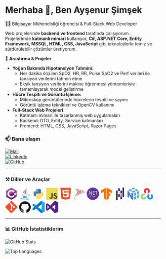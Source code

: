 # Merhaba 👋, Ben Ayşenur Şimşek

👩‍💻 Bilgisayar Mühendisliği öğrencisi & Full-Stack Web Developer  

Web projelerinde **backend ve frontend** tarafında çalışıyorum.  
Projelerimde **katmanlı mimari** kullanıyor, **C#, ASP.NET Core, Entity Framework, MSSQL, HTML, CSS, JavaScript** gibi teknolojilerle temiz ve sürdürülebilir çözümler üretiyorum.  

🧪 **Araştırma & Projeler**  
- **Yoğun Bakımda Hipotansiyon Tahmini:**  
  - Her dakika ölçülen SpO2, HR, RR, Pulse SpO2 ve Perf verileri ile tansiyon verilerini tahmin etme  
  - Eksik tansiyon verilerini makine öğrenmesi yöntemleriyle tamamlayarak model geliştirme  
- **Hücre Tespiti ve Görüntü İşleme:**  
  - Mikroskop görüntülerinde hücrelerin tespiti ve sayımı  
  - Görüntü işleme teknikleri ve OpenCV kullanımı  
- **Full-Stack Web Projeleri:**  
  - Katmanlı mimari ile tasarlanmış web uygulamaları  
  - Backend: DTO, Entity, Service katmanları  
  - Frontend: HTML, CSS, JavaScript, Razor Pages

### 📫 Bana ulaşın  
[![Mail](https://img.shields.io/badge/Email-D14836?style=for-the-badge&logo=gmail&logoColor=white)](mailto:aysesimsek920@gmail.com)  
[![LinkedIn](https://img.shields.io/badge/LinkedIn-0A66C2?style=for-the-badge&logo=linkedin&logoColor=white)](https://www.linkedin.com/in/ayşenur-şimşek-5885b3254)  
[![GitHub](https://img.shields.io/badge/GitHub-100000?style=for-the-badge&logo=github&logoColor=white)](https://github.com/aysenrr-smsk920)  

---


### ⚒️ Diller ve Araçlar  


<p align="left">
  <img src="https://raw.githubusercontent.com/devicons/devicon/master/icons/csharp/csharp-original.svg" alt="C#" width="40" height="40"/>  
  <img src="https://raw.githubusercontent.com/devicons/devicon/master/icons/java/java-original.svg" alt="Java" width="40" height="40"/>  
  <img src="https://raw.githubusercontent.com/devicons/devicon/master/icons/python/python-original.svg" alt="Python" width="40" height="40"/>  
  <img src="https://raw.githubusercontent.com/devicons/devicon/master/icons/javascript/javascript-original.svg" alt="JavaScript" width="40" height="40"/>
  <img src="https://raw.githubusercontent.com/devicons/devicon/master/icons/html5/html5-original.svg" alt="HTML" width="40" height="40"/>
  <img src="https://raw.githubusercontent.com/devicons/devicon/master/icons/microsoftsqlserver/microsoftsqlserver-original.svg" alt="MSSQL" width="40" height="40"/>
  <img src="https://raw.githubusercontent.com/devicons/devicon/master/icons/dotnetcore/dotnetcore-original.svg" alt="ASP.NET Core" width="40" height="40"/>  
  <img src="https://raw.githubusercontent.com/devicons/devicon/master/icons/tensorflow/tensorflow-original.svg" alt="TensorFlow" width="40" height="40"/>  
  <img src="https://raw.githubusercontent.com/devicons/devicon/master/icons/pandas/pandas-original.svg" alt="Pandas" width="40" height="40"/>  
  <img src="https://raw.githubusercontent.com/devicons/devicon/master/icons/numpy/numpy-original.svg" alt="NumPy" width="40" height="40"/>  
  <img src="https://raw.githubusercontent.com/devicons/devicon/master/icons/opencv/opencv-original.svg" alt="OpenCV" width="40" height="40"/>  
  <img src="https://raw.githubusercontent.com/devicons/devicon/master/icons/git/git-original.svg" alt="Git" width="40" height="40"/>  
  <img src="https://raw.githubusercontent.com/devicons/devicon/master/icons/github/github-original.svg" alt="GitHub" width="40" height="40"/>  
  <img src="https://raw.githubusercontent.com/devicons/devicon/master/icons/vscode/vscode-original.svg" alt="VS Code" width="40" height="40"/>
  <img src="https://raw.githubusercontent.com/devicons/devicon/master/icons/visualstudio/visualstudio-plain.svg" alt="Visual Studio 2022" width="40" height="40"/>
</p>

---
### 📊 GitHub İstatistiklerim  

![GitHub Stats](https://github-readme-stats.vercel.app/api?username=aysenrr-smsk920&show_icons=true&theme=radical)

![Top Languages](https://github-readme-stats.vercel.app/api/top-langs/?username=aysenrr-smsk920&layout=compact&theme=radical&langs_count=10)
 
  


